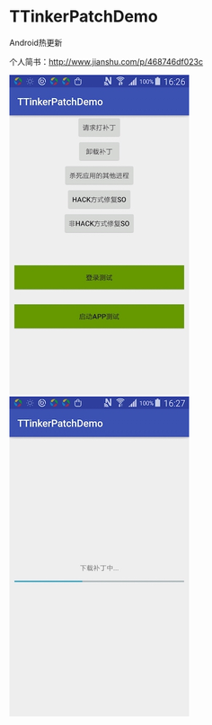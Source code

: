 # TTinkerPatchDemo
Android热更新

个人简书：http://www.jianshu.com/p/468746df023c


![image](https://github.com/tikeyc/TTinkerPatchDemo/blob/master/readme/Screenshot_1.jpg)  ![image](https://github.com/tikeyc/TTinkerPatchDemo/blob/master/readme/Screenshot_2.jpg)
